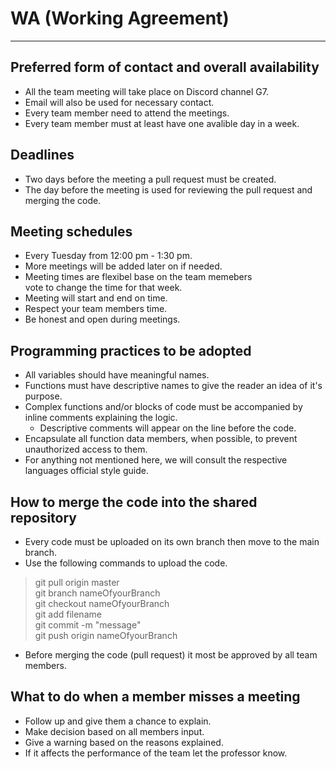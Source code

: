 # WA (Working Agreement) 
---
## Preferred form of contact and overall availability

- All the team meeting will take place on Discord channel G7.
- Email will also be used for necessary contact.
- Every team member need to attend the meetings. 
- Every team member must at least have one avalible day in a week.

## Deadlines
- Two days before the meeting a pull request must be created.
- The day before the meeting is used for reviewing the pull request and merging the code.

## Meeting schedules

- Every Tuesday from 12:00 pm - 1:30 pm.
- More meetings will be added later on if needed.
- Meeting times are flexibel base on the team memebers\
vote to change the time for that week.
- Meeting will start and end on time.
- Respect your team members time.
- Be honest and open during meetings.

## Programming practices to be adopted
- All variables should have meaningful names.
- Functions must have descriptive names to give the reader an idea of it's purpose.
- Complex functions and/or blocks of code must be accompanied by inline comments explaining the logic.
  - Descriptive comments will appear on the line before the code.
- Encapsulate all function data members, when possible, to prevent unauthorized access to them.
- For anything not mentioned here, we will consult the respective languages official style guide.

## How to merge the code into the shared repository
- Every code must be uploaded on its own branch then move to the main branch.
- Use the following commands to upload the code.
> git pull origin master \
> git branch nameOfyourBranch \
> git checkout nameOfyourBranch \
> git add filename \
> git commit -m "message" \
> git push origin nameOfyourBranch 
- Before merging the code (pull request) it most be approved by all team members.

## What to do when a member misses a meeting
- Follow up and give them a chance to explain.
- Make decision based on all members input.
- Give a warning based on the reasons explained.
- If it affects the performance of the team let the professor know.
